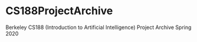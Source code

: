 # CS188ProjectArchive
Berkeley CS188 (Introduction to Artificial Intelligence) Project Archive Spring 2020
